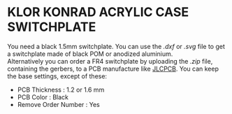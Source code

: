 # KLOR KONRAD ACRYLIC CASE SWITCHPLATE

You need a black 1.5mm switchplate. You can use the *.dxf* or *.svg* file to get a switchplate made of black POM or anodized aluminium.\
Alternatively you can order a FR4 switchplate by uploading the *.zip* file, containing the gerbers, to a PCB manufacture like [JLCPCB](https://cart.jlcpcb.com/quote).
You can keep the base settings, except of these:


- PCB Thickness : 1.2 or 1.6 mm
- PCB Color : Black
- Remove Order Number : Yes